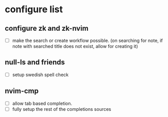 # configure list

## configure zk and zk-nvim
- [ ] make the search or create workflow possible. (on searching for note, if note with searched title does not exist, allow for creating it)

## null-ls and friends
- [ ] setup swedish spell check

## nvim-cmp
- [ ] allow tab based completion. 
- [ ] fully setup the rest of the completions sources
